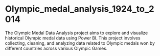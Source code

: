 # Olympic_medal_analysis_1924_to_2014
The Olympic Medal Data Analysis project aims to explore and visualize historical Olympic medal data using Power BI. This project involves collecting, cleaning, and analyzing data related to Olympic medals won by different countries across various Olympic Games. 
